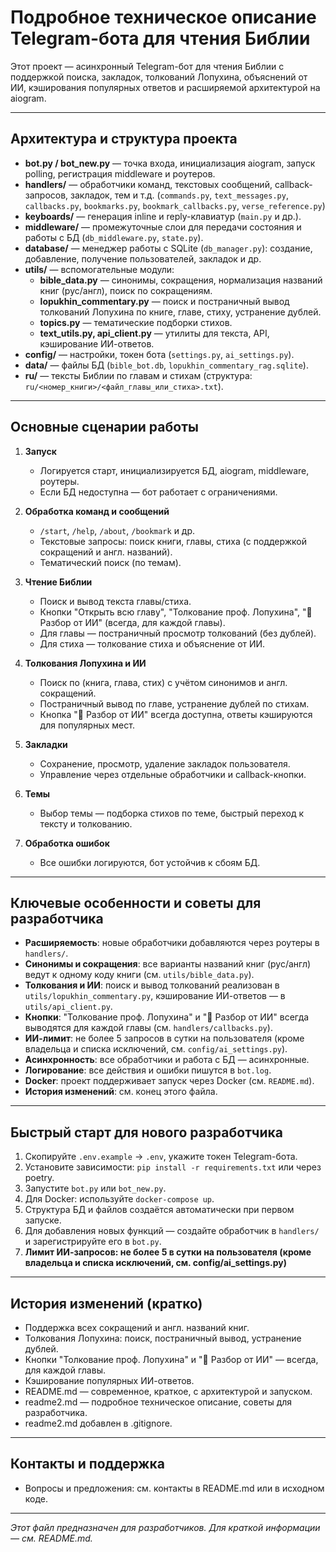 # Подробное техническое описание Telegram-бота для чтения Библии

Этот проект — асинхронный Telegram-бот для чтения Библии с поддержкой поиска, закладок, толкований Лопухина, объяснений от ИИ, кэширования популярных ответов и расширяемой архитектурой на aiogram.

---

## Архитектура и структура проекта

- **bot.py / bot_new.py** — точка входа, инициализация aiogram, запуск polling, регистрация middleware и роутеров.
- **handlers/** — обработчики команд, текстовых сообщений, callback-запросов, закладок, тем и т.д. (`commands.py`, `text_messages.py`, `callbacks.py`, `bookmarks.py`, `bookmark_callbacks.py`, `verse_reference.py`)
- **keyboards/** — генерация inline и reply-клавиатур (`main.py` и др.).
- **middleware/** — промежуточные слои для передачи состояния и работы с БД (`db_middleware.py`, `state.py`).
- **database/** — менеджер работы с SQLite (`db_manager.py`): создание, добавление, получение пользователей, закладок и др.
- **utils/** — вспомогательные модули:
    - **bible_data.py** — синонимы, сокращения, нормализация названий книг (рус/англ), поиск по сокращениям.
    - **lopukhin_commentary.py** — поиск и постраничный вывод толкований Лопухина по книге, главе, стиху, устранение дублей.
    - **topics.py** — тематические подборки стихов.
    - **text_utils.py, api_client.py** — утилиты для текста, API, кэширование ИИ-ответов.
- **config/** — настройки, токен бота (`settings.py`, `ai_settings.py`).
- **data/** — файлы БД (`bible_bot.db`, `lopukhin_commentary_rag.sqlite`).
- **ru/** — тексты Библии по главам и стихам (структура: `ru/<номер_книги>/<файл_главы_или_стиха>.txt`).

---

## Основные сценарии работы

1. **Запуск**
   - Логируется старт, инициализируется БД, aiogram, middleware, роутеры.
   - Если БД недоступна — бот работает с ограничениями.

2. **Обработка команд и сообщений**
   - `/start`, `/help`, `/about`, `/bookmark` и др.
   - Текстовые запросы: поиск книги, главы, стиха (с поддержкой сокращений и англ. названий).
   - Тематический поиск (по темам).

3. **Чтение Библии**
   - Поиск и вывод текста главы/стиха.
   - Кнопки "Открыть всю главу", "Толкование проф. Лопухина", "🤖 Разбор от ИИ" (всегда, для каждой главы).
   - Для главы — постраничный просмотр толкований (без дублей).
   - Для стиха — толкование стиха и объяснение от ИИ.

4. **Толкования Лопухина и ИИ**
   - Поиск по (книга, глава, стих) с учётом синонимов и англ. сокращений.
   - Постраничный вывод по главе, устранение дублей по стихам.
   - Кнопка "🤖 Разбор от ИИ" всегда доступна, ответы кэшируются для популярных мест.

5. **Закладки**
   - Сохранение, просмотр, удаление закладок пользователя.
   - Управление через отдельные обработчики и callback-кнопки.

6. **Темы**
   - Выбор темы — подборка стихов по теме, быстрый переход к тексту и толкованию.

7. **Обработка ошибок**
   - Все ошибки логируются, бот устойчив к сбоям БД.

---

## Ключевые особенности и советы для разработчика

- **Расширяемость**: новые обработчики добавляются через роутеры в `handlers/`.
- **Синонимы и сокращения**: все варианты названий книг (рус/англ) ведут к одному коду книги (см. `utils/bible_data.py`).
- **Толкования и ИИ**: поиск и вывод толкований реализован в `utils/lopukhin_commentary.py`, кэширование ИИ-ответов — в `utils/api_client.py`.
- **Кнопки**: "Толкование проф. Лопухина" и "🤖 Разбор от ИИ" всегда выводятся для каждой главы (см. `handlers/callbacks.py`).
- **ИИ-лимит**: не более 5 запросов в сутки на пользователя (кроме владельца и списка исключений, см. `config/ai_settings.py`).
- **Асинхронность**: все обработчики и работа с БД — асинхронные.
- **Логирование**: все действия и ошибки пишутся в `bot.log`.
- **Docker**: проект поддерживает запуск через Docker (см. `README.md`).
- **История изменений**: см. конец этого файла.

---

## Быстрый старт для нового разработчика

1. Скопируйте `.env.example` → `.env`, укажите токен Telegram-бота.
2. Установите зависимости: `pip install -r requirements.txt` или через poetry.
3. Запустите `bot.py` или `bot_new.py`.
4. Для Docker: используйте `docker-compose up`.
5. Структура БД и файлов создаётся автоматически при первом запуске.
6. Для добавления новых функций — создайте обработчик в `handlers/` и зарегистрируйте его в `bot.py`.
7. <b>Лимит ИИ-запросов: не более 5 в сутки на пользователя (кроме владельца и списка исключений, см. config/ai_settings.py)</b>

---

## История изменений (кратко)

- Поддержка всех сокращений и англ. названий книг.
- Толкования Лопухина: поиск, постраничный вывод, устранение дублей.
- Кнопки "Толкование проф. Лопухина" и "🤖 Разбор от ИИ" — всегда, для каждой главы.
- Кэширование популярных ИИ-ответов.
- README.md — современное, краткое, с архитектурой и запуском.
- readme2.md — подробное техническое описание, советы для разработчика.
- readme2.md добавлен в .gitignore.

---

## Контакты и поддержка

- Вопросы и предложения: см. контакты в README.md или в исходном коде.

---

_Этот файл предназначен для разработчиков. Для краткой информации — см. README.md._